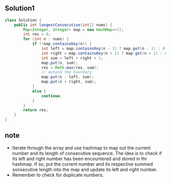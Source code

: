 ## Solution1
``` java
class Solution {
    public int longestConsecutive(int[] nums) {
        Map<Integer, Integer> map = new HashMap<>();
        int res = 0;
        for (int n : nums) {
            if (!map.containsKey(n)) {
                int left = map.containsKey(n - 1) ? map.get(n - 1) : 0;
                int right = map.containsKey(n + 1) ? map.get(n + 1) : 0;
                int sum = left + right + 1;
                map.put(n, sum);
                res = Math.max(res, sum);
                // extend the boundary 
                map.put(n - left, sum);
                map.put(n + right, sum);
            }
            else {
                continue;
            }
        }
        return res;
    }
}
```

## note
* Iterate through the array and use hashmap to map out the current number and its length of consecutive sequence. The idea
is to check if its left and right number has been encountered and stored in thr hashmap. If so, put the current number and 
its respective summed sonsecutive length into the map and update its left and right number. 
* Remember to check for duplicate numbers.
